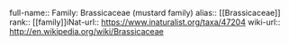 

full-name:: Family: Brassicaceae (mustard family)
alias:: [[Brassicaceae]]
rank:: [[family]]iNat-url:: https://www.inaturalist.org/taxa/47204
wiki-url:: http://en.wikipedia.org/wiki/Brassicaceae